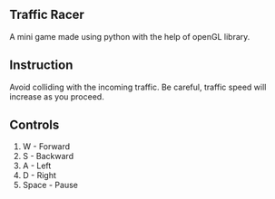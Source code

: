 ## Traffic Racer
A mini game made using python with the help of openGL library.

## Instruction
Avoid colliding with the incoming traffic. Be careful, traffic speed will increase as you proceed.

## Controls
1. W - Forward
2. S - Backward
3. A - Left
4. D - Right
5. Space - Pause
